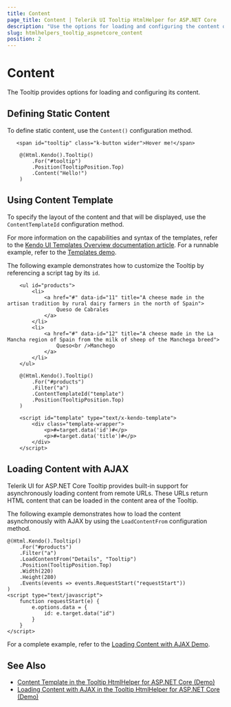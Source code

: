 ```yaml
---
title: Content
page_title: Content | Telerik UI Tooltip HtmlHelper for ASP.NET Core
description: "Use the options for loading and configuring the content of the Telerik UI Tooltip HtmlHelper for ASP.NET Core (MVC 6 or ASP.NET Core MVC)."
slug: htmlhelpers_tooltip_aspnetcore_content
position: 2
---
```


# Content

The Tooltip provides options for loading and configuring its content.

## Defining Static Content

To define static content, use the `Content()` configuration method.

```
   <span id="tooltip" class="k-button wider">Hover me!</span>

    @(Html.Kendo().Tooltip()
        .For("#tooltip")
        .Position(TooltipPosition.Top)
        .Content("Hello!")
    )
```

## Using Content Template

To specify the layout of the content and that will be displayed, use the `ContentTemplateId` configuration method.

For more information on the capabilities and syntax of the templates, refer to the [Kendo UI Templates Overview documentation article](https://docs.telerik.com/kendo-ui/framework/templates/overview). For a runnable example, refer to the [Templates demo](https://demos.telerik.com/aspnet-core/tooltip/template).

The following example demonstrates how to customize the Tooltip by referencing a script tag by its `id`.

```
    <ul id="products">
        <li>
            <a href="#" data-id="11" title="A cheese made in the artisan tradition by rural dairy farmers in the north of Spain">
                Queso de Cabrales
            </a>
        </li>
        <li>
            <a href="#" data-id="12" title="A cheese made in the La Mancha region of Spain from the milk of sheep of the Manchega breed">
                Queso<br />Manchego
            </a> 
        </li>
    </ul>

    @(Html.Kendo().Tooltip()
        .For("#products")
        .Filter("a")        
        .ContentTemplateId("template")
        .Position(TooltipPosition.Top)
    )

    <script id="template" type="text/x-kendo-template">
        <div class="template-wrapper">
            <p>#=target.data('id')#</p>
            <p>#=target.data('title')#</p>
        </div>
    </script>
```

## Loading Content with AJAX

Telerik UI for ASP.NET Core Tooltip provides built-in support for asynchronously loading content from remote URLs. These URLs return HTML content that can be loaded in the  content area of the Tooltip.

The following example demonstrates how to load the content asynchronously with AJAX by using the `LoadContentFrom` configuration method.

```
@(Html.Kendo().Tooltip()
    .For("#products")
    .Filter("a")
    .LoadContentFrom("Details", "Tooltip")
    .Position(TooltipPosition.Top)
    .Width(220)
    .Height(280)
    .Events(events => events.RequestStart("requestStart"))
)
<script type="text/javascript">
    function requestStart(e) {
        e.options.data = {
            id: e.target.data("id")
        }
    }
</script>
```

For a complete example, refer to the [Loading Content with AJAX Demo](https://demos.telerik.com/aspnet-core/tooltip/ajax).

## See Also

* [Content Template in the Tooltip HtmlHelper for ASP.NET Core (Demo)](https://demos.telerik.com/aspnet-core/tooltip/template)
* [Loading Content with AJAX in the Tooltip HtmlHelper for ASP.NET Core (Demo)](https://demos.telerik.com/aspnet-core/tooltip/ajax)
